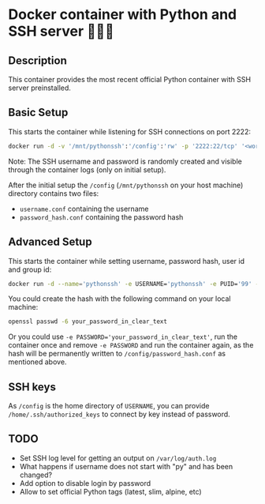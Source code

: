 # Docker container with Python and SSH server 🐳🐍🔐

## Description

This container provides the most recent official Python container with SSH server preinstalled.

## Basic Setup

This starts the container while listening for SSH connections on port 2222:

```bash
docker run -d -v '/mnt/pythonssh':'/config':'rw' -p '2222:22/tcp' '<work-in-progress>'
```

Note: The SSH username and password is randomly created and visible through the container logs (only on initial setup).

After the initial setup the `/config` (`/mnt/pythonssh` on your host machine) directory contains two files:

- `username.conf` containing the username
- `password_hash.conf` containing the password hash

## Advanced Setup

This starts the container while setting username, password hash, user id and group id:

```bash
docker run -d --name='pythonssh' -e USERNAME='pythonssh' -e PUID='99' -e PGID='100' -e PASSWORD_HASH='$6$b9jajAmHkEGDlAoM$3T8VBYIRlEj2MQ8syB4BuC6grcLIyoq56Ay2Lq1MsPj/KZd3JJFJeh.p97QT24oBIXhxGHpeOZ0Xt/h0PZJUY/' -v '/mnt/pythonssh':'/config':'rw' -p '2222:22/tcp'  '<work-in-progress>'
```

You could create the hash with the following command on your local machine:

```bash
openssl passwd -6 your_password_in_clear_text
```

Or you could use `-e PASSWORD='your_password_in_clear_text'`, run the container once and remove `-e PASSWORD` and run the container again, as the hash will be permanently written to `/config/password_hash.conf` as mentioned above.

## SSH keys

As `/config` is the home directory of `USERNAME`, you can provide `/home/.ssh/authorized_keys` to connect by key instead of password.

## TODO

- Set SSH log level for getting an output on `/var/log/auth.log`
- What happens if username does not start with "py" and has been changed?
- Add option to disable login by password
- Allow to set official Python tags (latest, slim, alpine, etc)

